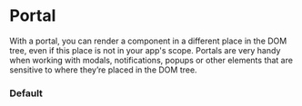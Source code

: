 # Portal
With a portal, you can render a component in a different place in the DOM tree, 
even if this place is not in your app's scope. Portals are very handy when working 
with modals, notifications, popups or other elements that are sensitive to where 
they’re placed in the DOM tree.

<Playground />

<Usage />

<Api />

<Examples />

### Default
<Example value="default" />

